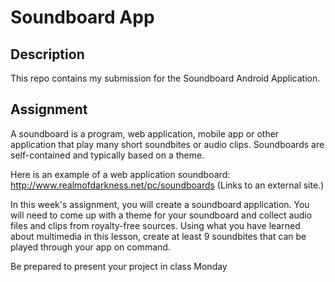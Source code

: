 # Soundboard App

## Description
This repo contains my submission for the Soundboard Android Application.

## Assignment

A soundboard is a program, web application, mobile app or other application that play many short soundbites or audio clips.  Soundboards are self-contained and typically based on a theme. 

Here is an example of a web application soundboard: http://www.realmofdarkness.net/pc/soundboards (Links to an external site.)

In this week's assignment, you will create a soundboard application. You will need to come up with a theme for your soundboard and collect audio files and clips from royalty-free sources. Using what you have learned about multimedia in this lesson, create at least 9 soundbites that can be played through your app on command. 

Be prepared to present your project in class Monday
